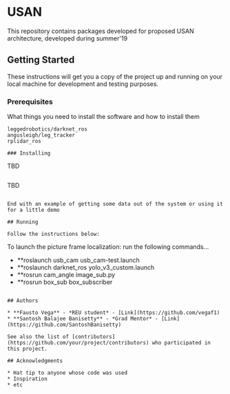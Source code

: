 # USAN

This repository contains packages developed for proposed USAN architecture, developed during  summer'19

## Getting Started

These instructions will get you a copy of the project up and running on your local machine for development and testing purposes. 

### Prerequisites

What things you need to install the software and how to install them

```
leggedrobotics/darknet_ros
angusleigh/leg_tracker
rplidar_ros

### Installing

```
TBD
```

```
TBD
```

End with an example of getting some data out of the system or using it for a little demo

## Running

Follow the instructions below:

```
To launch the picture frame localization: run the following commands...
* **roslaunch usb_cam usb_cam-test.launch
* **roslaunch darknet_ros yolo_v3_custom.launch
* **rosrun cam_angle image_sub.py
* **rosrun box_sub box_subscriber
```

## Authors

* **Fausto Vega** - *REU student* - [Link](https://github.com/vegaf1)
* **Santosh Balajee Banisetty** - *Grad Mentor* - [Link](https://github.com/SantoshBanisetty)

See also the list of [contributors](https://github.com/your/project/contributors) who participated in this project.

## Acknowledgments

* Hat tip to anyone whose code was used
* Inspiration
* etc

